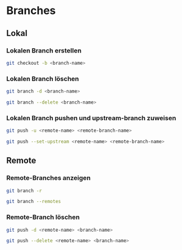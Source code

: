 # Branches

## Lokal

### Lokalen Branch erstellen

~~~ sh
git checkout -b <branch-name>
~~~

### Lokalen Branch löschen

~~~ sh
git branch -d <branch-name>
~~~

~~~ sh
git branch --delete <branch-name>
~~~

### Lokalen Branch pushen und upstream-branch zuweisen

~~~ sh
git push -u <remote-name> <remote-branch-name>
~~~

~~~ sh
git push --set-upstream <remote-name> <remote-branch-name>
~~~

## Remote

### Remote-Branches anzeigen

~~~ sh
git branch -r
~~~

~~~ sh
git branch --remotes
~~~

### Remote-Branch löschen

~~~ sh
git push -d <remote-name> <branch-name>
~~~

~~~ sh
git push --delete <remote-name> <branch-name>
~~~
